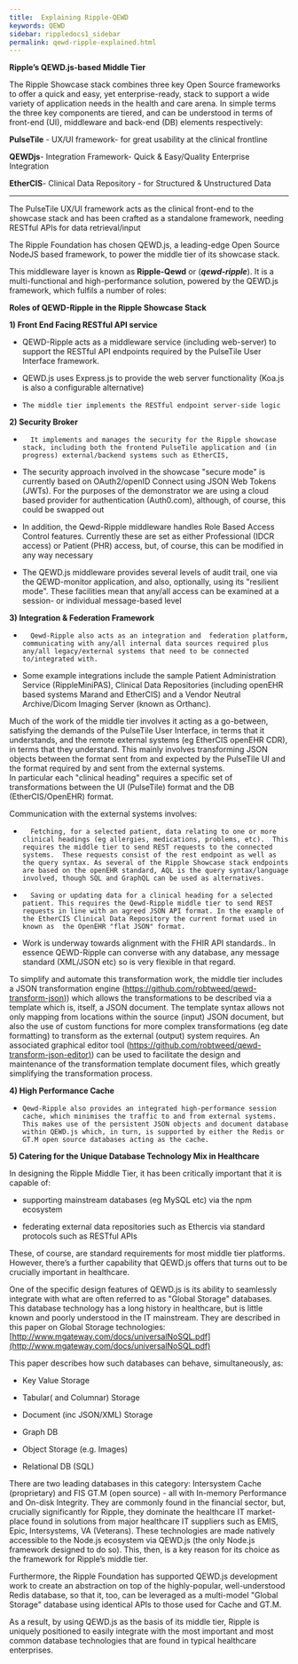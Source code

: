 ```yaml
---
title:  Explaining Ripple-QEWD
keywords: QEWD
sidebar: rippledocs1_sidebar
permalink: qewd-ripple-explained.html
---
```



**Ripple’s QEWD.js-based Middle Tier**

 

The Ripple Showcase stack combines three key Open Source frameworks to offer a quick and easy, yet enterprise-ready, stack to support a wide variety of application needs in the health and care arena. In simple terms the three key components are tiered, and can be understood in terms of front-end (UI), middleware and back-end (DB) elements respectively:

**PulseTile** - UX/UI framework- for great usability at the clinical frontline

**QEWDjs**- Integration Framework- Quick & Easy/Quality Enterprise Integration

**EtherCIS**- Clinical Data Repository - for Structured & Unstructured Data


----------


The PulseTile UX/UI framework acts as the clinical front-end to the showcase stack and has been crafted as a standalone framework, needing RESTful APIs for data retrieval/input     

 
The Ripple Foundation has chosen QEWD.js, a leading-edge Open Source NodeJS based framework, to power the middle tier of its showcase stack.

This middleware layer is known as **Ripple-Qewd** or (**_qewd-ripple_**).  It is a multi-functional and high-performance solution, powered by the QEWD.js framework, which fulfils a number of roles:


 **Roles of QEWD-Ripple in the Ripple Showcase Stack**

**1) Front End Facing RESTful API service**

- QEWD-Ripple acts as a middleware service (including web-server) to support the RESTful API endpoints  required by the PulseTile User Interface framework.  

- QEWD.js uses Express.js to provide the web server functionality (Koa.js is also a configurable alternative)

-     The middle tier implements the RESTful endpoint server-side logic

**2) Security Broker**

-       It implements and manages the security for the Ripple showcase stack, including both the frontend PulseTile application and (in progress) external/backend systems such as EtherCIS, 

-  The security approach involved in the showcase "secure mode" is currently based on OAuth2/openID Connect using JSON Web Tokens (JWTs). For the purposes of the demonstrator we are using a cloud based provider for authentication (Auth0.com), although, of course, this could be swapped out

- In addition, the Qewd-Ripple middleware handles Role Based Access Control features.  Currently these are set as either Professional (IDCR access) or Patient (PHR) access, but, of course, this can be modified in any way necessary

- The QEWD.js middleware provides several levels of audit trail, one via the QEWD-monitor application, and also, optionally, using its "resilient mode".   These facilities mean that any/all access can be examined at a session- or individual message-based level

**3) Integration & Federation Framework**

-       Qewd-Ripple also acts as an integration and  federation platform, communicating with any/all internal data sources required plus any/all legacy/external systems that need to be connected to/integrated with. 

- Some example integrations include the sample Patient Administration Service (RippleMiniPAS), Clinical Data Repositories (including openEHR based systems Marand and EtherCIS) and a Vendor Neutral Archive/Dicom Imaging Server (known as Orthanc).

Much of the work of the middle tier involves it acting as a go-between, satisfying the demands of the PulseTile User Interface, in terms that it understands, and the remote external systems (eg EtherCIS openEHR CDR), in terms that they understand.  This mainly involves transforming JSON objects between the format sent from and expected by the PulseTile UI and the format required by and sent from the external systems.  
In particular each "clinical heading" requires a specific set of transformations between the UI (PulseTile) format and the DB (EtherCIS/OpenEHR) format.

Communication with the external systems involves:

 -       Fetching, for a selected patient, data relating to one or more clinical headings (eg allergies, medications, problems, etc).  This requires the middle tier to send REST requests to the connected systems.  These requests consist of the rest endpoint as well as the query syntax. As several of the Ripple Showcase stack endpoints are based on the openEHR standard, AQL is the query syntax/language involved, though SQL and GraphQL can be used as alternatives. 

-       Saving or updating data for a clinical heading for a selected patient. This requires the Qewd-Ripple middle tier to send REST requests in line with an agreed JSON API format. In the example of the EtherCIS Clinical Data Repository the current format used in known as  the OpenEHR "flat JSON" format.

- Work is underway towards alignment with the FHIR API standards.. In essence QEWD-Ripple can converse with any database, any message standard (XML/JSON etc) so is very flexible in that regard.

To simplify and automate this transformation work, the middle tier includes a JSON transformation engine ([https://github.com/robtweed/qewd-transform-json)](https://github.com/robtweed/qewd-transform-json)) which allows the transformations to be described via a template which is, itself, a JSON document.  The template syntax allows not only mapping from locations within the source (input) JSON document, but also the use of custom functions for more complex transformations (eg date formatting) to transform as the external (output) system requires.  An associated graphical editor tool ([https://github.com/robtweed/qewd-transform-json-editor)](https://github.com/robtweed/qewd-transform-json-editor)) can be used to facilitate the design and maintenance of the transformation template document files, which greatly simplifying the transformation process.

**4) High Performance Cache**

-     Qewd-Ripple also provides an integrated high-performance session cache, which minimises the traffic to and from external systems.  This makes use of the persistent JSON objects and document database within QEWD.js which, in turn, is supported by either the Redis or GT.M open source databases acting as the cache.


**5) Catering for the Unique Database Technology Mix in Healthcare**

 

In designing the Ripple Middle Tier, it has been critically important that it is capable of:

* supporting mainstream databases (eg MySQL etc) via the npm ecosystem

* federating external data repositories such as Ethercis via standard protocols such as RESTful APIs

These, of course, are standard requirements for most middle tier platforms.  However, there’s a further capability that QEWD.js offers that turns out to be crucially important in healthcare.

One of the specific design features of QEWD.js is its ability to seamlessly integrate with what are often referred to as "Global Storage" databases. This database technology has a long history in healthcare, but is little known and poorly understood in the IT mainstream.  They are described in this paper on Global Storage technologies: [http://www.mgateway.com/docs/universalNoSQL.pdf](http://www.mgateway.com/docs/universalNoSQL.pdf)

This paper describes how such databases can behave, simultaneously, as: 

* Key Value Storage

* Tabular( and Columnar) Storage

* Document (inc JSON/XML) Storage

* Graph DB

* Object Storage (e.g. Images)

* Relational DB (SQL)




There are two leading databases in this category: Intersystem Cache (proprietary) and FIS GT.M (open source) - all with In-memory Performance and On-disk Integrity.  They are commonly found in the financial sector, but, crucially significantly for Ripple, they dominate the healthcare IT market-place found in solutions from major healthcare IT suppliers such as EMIS, Epic, Intersystems, VA (Veterans).  These technologies are made natively accessible to the Node.js ecosystem via QEWD.js (the only Node.js framework designed to do so).  This, then, is a key reason for its choice as the framework for Ripple’s middle tier.

Furthermore, the Ripple Foundation has supported QEWD.js development work to create an abstraction on top of the highly-popular, well-understood Redis database, so that it, too, can be leveraged as a multi-model "Global Storage" database using identical APIs to those used for Cache and GT.M.

As a result, by using QEWD.js as the basis of its middle tier, Ripple is uniquely positioned to easily integrate with the most important and most common database technologies that are found in typical healthcare enterprises.

